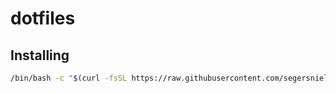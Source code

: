 # dotfiles

## Installing

```bash
/bin/bash -c "$(curl -fsSL https://raw.githubusercontent.com/segersniels/dotfiles/master/bootstrap.sh)"
```
